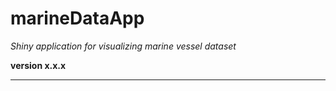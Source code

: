 # marineDataApp

*Shiny application for visualizing marine vessel dataset*

**version x.x.x**

----------
